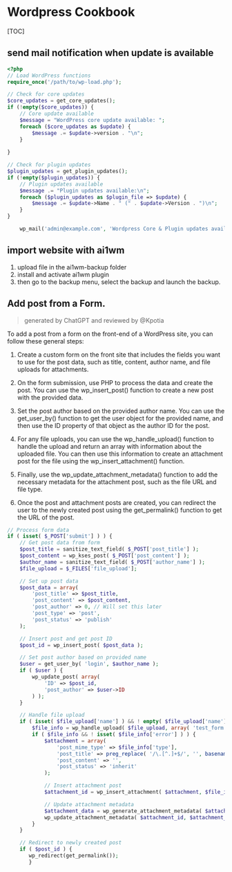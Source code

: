 # Wordpress Cookbook 
[TOC]

## send mail notification when update is available 

```php
<?php
// Load WordPress functions
require_once('/path/to/wp-load.php');

// Check for core updates
$core_updates = get_core_updates();
if (!empty($core_updates)) {
    // Core update available
    $message = "WordPress core update available: ";
    foreach ($core_updates as $update) {
        $message .= $update->version . "\n";
    }
 
}

// Check for plugin updates
$plugin_updates = get_plugin_updates();
if (!empty($plugin_updates)) {
    // Plugin updates available
    $message .= "Plugin updates available:\n";
    foreach ($plugin_updates as $plugin_file => $update) {
        $message .= $update->Name . " (" . $update->Version . ")\n";
    }
}

    wp_mail('admin@example.com', 'Wordpress Core & Plugin updates available', $message);

```

## import website with ai1wm
1. upload file in the ai1wm-backup folder 
2. install and activate ai1wm plugin 
3. then go to the backup menu, select the backup and launch the backup.

## Add post from a Form. 
> generated by ChatGPT and reviewed by @Kpotia

To add a post from a form on the front-end of a WordPress site, you can follow these general steps:

1. Create a custom form on the front site that includes the fields you want to use for the post data, such as title, content, author name, and file uploads for attachments.

2. On the form submission, use PHP to process the data and create the post. You can use the wp_insert_post() function to create a new post with the provided data.

3. Set the post author based on the provided author name. You can use the get_user_by() function to get the user object for the provided name, and then use the ID property of that object as the author ID for the post.

4. For any file uploads, you can use the wp_handle_upload() function to handle the upload and return an array with information about the uploaded file. You can then use this information to create an attachment post for the file using the wp_insert_attachment() function.

5. Finally, use the wp_update_attachment_metadata() function to add the necessary metadata for the attachment post, such as the file URL and file type.

6. Once the post and attachment posts are created, you can redirect the user to the newly created post using the get_permalink() function to get the URL of the post.

```php 
// Process form data
if ( isset( $_POST['submit'] ) ) {
    // Get post data from form
    $post_title = sanitize_text_field( $_POST['post_title'] );
    $post_content = wp_kses_post( $_POST['post_content'] );
    $author_name = sanitize_text_field( $_POST['author_name'] );
    $file_upload = $_FILES['file_upload'];

    // Set up post data
    $post_data = array(
        'post_title' => $post_title,
        'post_content' => $post_content,
        'post_author' => 0, // Will set this later
        'post_type' => 'post',
        'post_status' => 'publish'
    );

    // Insert post and get post ID
    $post_id = wp_insert_post( $post_data );

    // Set post author based on provided name
    $user = get_user_by( 'login', $author_name );
    if ( $user ) {
        wp_update_post( array(
            'ID' => $post_id,
            'post_author' => $user->ID
        ) );
    }

    // Handle file upload
    if ( isset( $file_upload['name'] ) && ! empty( $file_upload['name'] ) ) {
        $file_info = wp_handle_upload( $file_upload, array( 'test_form' => false ) );
        if ( $file_info && ! isset( $file_info['error'] ) ) {
            $attachment = array(
                'post_mime_type' => $file_info['type'],
                'post_title' => preg_replace( '/\.[^.]+$/', '', basename( $file_info['file'] ) ),
                'post_content' => '',
                'post_status' => 'inherit'
            );

            // Insert attachment post
            $attachment_id = wp_insert_attachment( $attachment, $file_info['file'], $post_id );

            // Update attachment metadata
            $attachment_data = wp_generate_attachment_metadata( $attachment_id, $file_info['file'] );
            wp_update_attachment_metadata( $attachment_id, $attachment_data );
        }
    }

    // Redirect to newly created post
    if ( $post_id ) {
       wp_redirect(get_permalink());
       }

```

